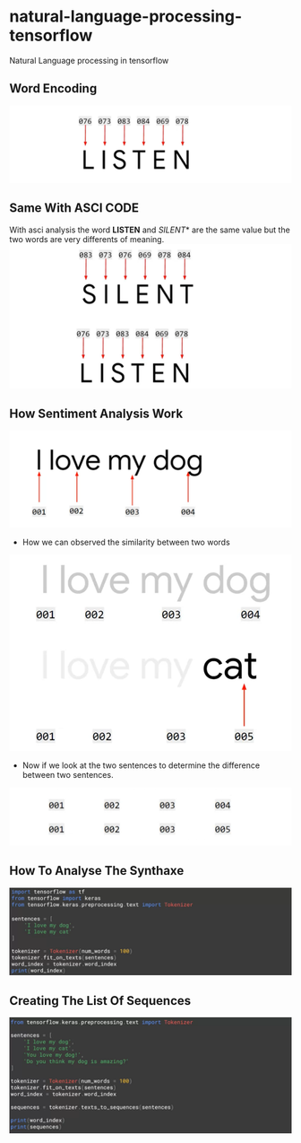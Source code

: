 # natural-language-processing-tensorflow
Natural Language processing in tensorflow

## Word Encoding

![image](images/2.png)

## Same With ASCI CODE

With asci analysis the word **LISTEN** and *SILENT** are the same value but the two words are very differents of meaning.
![image](images/3.png)

## How Sentiment Analysis Work

![image](images/4.png)

* How we can observed the similarity between two words

![image](images/5.png)

* Now if we look at the two sentences to determine the difference between two sentences.

![image](images/6.png)


## How To Analyse The Synthaxe

![image](images/1.png)

## Creating The List Of Sequences

![image](images/7.png)
